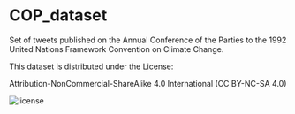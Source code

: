 # COP_dataset
Set of tweets published on the Annual Conference of the Parties to the 1992 United Nations Framework Convention on Climate Change.


This dataset is distributed under the License:

Attribution-NonCommercial-ShareAlike 4.0 International (CC BY-NC-SA 4.0)

![license](https://creativecommons.org.nz/wp-content/uploads/2012/05/by-nc-sa1.png)

